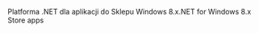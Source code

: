 <span data-ttu-id="78ff0-101">Platforma .NET dla aplikacji do Sklepu Windows 8.x</span><span class="sxs-lookup"><span data-stu-id="78ff0-101">.NET for Windows 8.x Store apps</span></span>